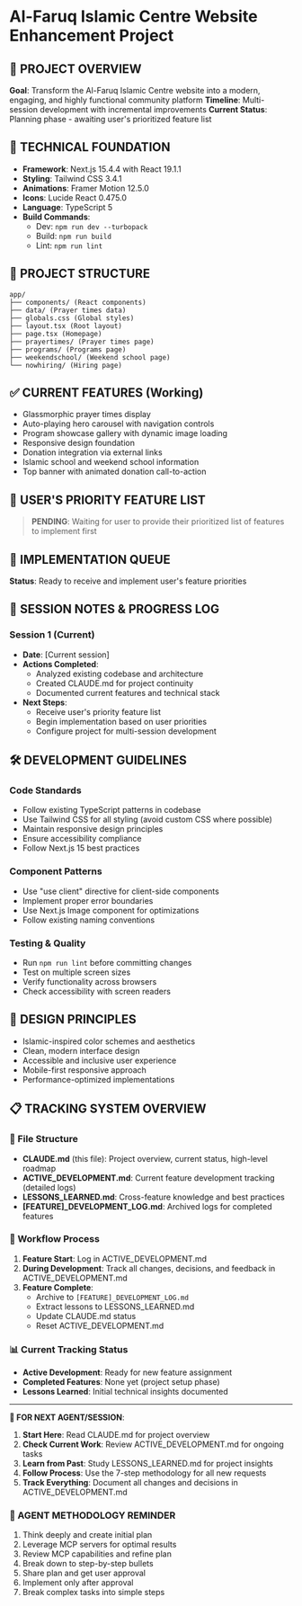 # Al-Faruq Islamic Centre Website Enhancement Project

## 🎯 PROJECT OVERVIEW
**Goal**: Transform the Al-Faruq Islamic Centre website into a modern, engaging, and highly functional community platform
**Timeline**: Multi-session development with incremental improvements
**Current Status**: Planning phase - awaiting user's prioritized feature list

## 🔧 TECHNICAL FOUNDATION
- **Framework**: Next.js 15.4.4 with React 19.1.1
- **Styling**: Tailwind CSS 3.4.1
- **Animations**: Framer Motion 12.5.0
- **Icons**: Lucide React 0.475.0
- **Language**: TypeScript 5
- **Build Commands**: 
  - Dev: `npm run dev --turbopack`
  - Build: `npm run build`
  - Lint: `npm run lint`

## 📁 PROJECT STRUCTURE
```
app/
├── components/ (React components)
├── data/ (Prayer times data)
├── globals.css (Global styles)
├── layout.tsx (Root layout)
├── page.tsx (Homepage)
├── prayertimes/ (Prayer times page)
├── programs/ (Programs page)
├── weekendschool/ (Weekend school page)
└── nowhiring/ (Hiring page)
```

## ✅ CURRENT FEATURES (Working)
- Glassmorphic prayer times display
- Auto-playing hero carousel with navigation controls
- Program showcase gallery with dynamic image loading
- Responsive design foundation
- Donation integration via external links
- Islamic school and weekend school information
- Top banner with animated donation call-to-action

## 🚀 USER'S PRIORITY FEATURE LIST
> **PENDING**: Waiting for user to provide their prioritized list of features to implement first

## 🎯 IMPLEMENTATION QUEUE
**Status**: Ready to receive and implement user's feature priorities

## 📝 SESSION NOTES & PROGRESS LOG

### Session 1 (Current)
- **Date**: [Current session]
- **Actions Completed**:
  - Analyzed existing codebase and architecture
  - Created CLAUDE.md for project continuity
  - Documented current features and technical stack
- **Next Steps**: 
  - Receive user's priority feature list
  - Begin implementation based on user priorities
  - Configure project for multi-session development

## 🛠️ DEVELOPMENT GUIDELINES

### Code Standards
- Follow existing TypeScript patterns in codebase
- Use Tailwind CSS for all styling (avoid custom CSS where possible)
- Maintain responsive design principles
- Ensure accessibility compliance
- Follow Next.js 15 best practices

### Component Patterns
- Use "use client" directive for client-side components
- Implement proper error boundaries
- Use Next.js Image component for optimizations
- Follow existing naming conventions

### Testing & Quality
- Run `npm run lint` before committing changes
- Test on multiple screen sizes
- Verify functionality across browsers
- Check accessibility with screen readers

## 🎨 DESIGN PRINCIPLES
- Islamic-inspired color schemes and aesthetics
- Clean, modern interface design
- Accessible and inclusive user experience
- Mobile-first responsive approach
- Performance-optimized implementations

## 📋 TRACKING SYSTEM OVERVIEW

### 📁 File Structure
- **CLAUDE.md** (this file): Project overview, current status, high-level roadmap
- **ACTIVE_DEVELOPMENT.md**: Current feature development tracking (detailed logs)
- **LESSONS_LEARNED.md**: Cross-feature knowledge and best practices
- **[FEATURE]_DEVELOPMENT_LOG.md**: Archived logs for completed features

### 🔄 Workflow Process
1. **Feature Start**: Log in ACTIVE_DEVELOPMENT.md
2. **During Development**: Track all changes, decisions, and feedback in ACTIVE_DEVELOPMENT.md
3. **Feature Complete**: 
   - Archive to `[FEATURE]_DEVELOPMENT_LOG.md`
   - Extract lessons to LESSONS_LEARNED.md
   - Update CLAUDE.md status
   - Reset ACTIVE_DEVELOPMENT.md

### 📊 Current Tracking Status
- **Active Development**: Ready for new feature assignment
- **Completed Features**: None yet (project setup phase)
- **Lessons Learned**: Initial technical insights documented

---

**🔄 FOR NEXT AGENT/SESSION**: 
1. **Start Here**: Read CLAUDE.md for project overview
2. **Check Current Work**: Review ACTIVE_DEVELOPMENT.md for ongoing tasks  
3. **Learn from Past**: Study LESSONS_LEARNED.md for project insights
4. **Follow Process**: Use the 7-step methodology for all new requests
5. **Track Everything**: Document all changes and decisions in ACTIVE_DEVELOPMENT.md

### 🎯 AGENT METHODOLOGY REMINDER
1. Think deeply and create initial plan
2. Leverage MCP servers for optimal results  
3. Review MCP capabilities and refine plan
4. Break down to step-by-step bullets
5. Share plan and get user approval
6. Implement only after approval
7. Break complex tasks into simple steps